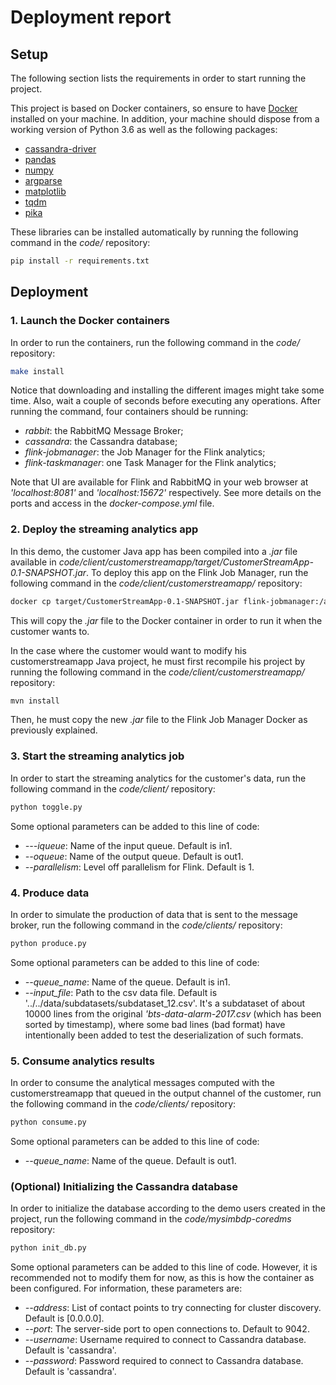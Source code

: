 # Deployment report

## Setup
The following section lists the requirements in order to start running the project.

This project is based on Docker containers, so ensure to have [Docker](https://docs.docker.com/v17.12/install/) installed on your machine. In addition, your machine should dispose from a working version of Python 3.6 as well as the following packages:
- [cassandra-driver](https://pypi.org/project/cassandra-driver/)
- [pandas](https://pypi.org/project/pandas/)
- [numpy](https://pypi.org/project/numpy/)
- [argparse](https://pypi.org/project/argparse/)
- [matplotlib](https://pypi.org/project/matplotlib/)
- [tqdm](https://pypi.org/project/tqdm/)
- [pika](https://pypi.org/project/pika/)

These libraries can be installed automatically by running the following command in the *code/* repository:
```bash
pip install -r requirements.txt
```

## Deployment
###  1. Launch the Docker containers
In order to run the containers, run the following command in the *code/* repository:
```bash
make install
```
Notice that downloading and installing the different images might take some time. Also, wait a couple of seconds before executing any operations. After running the command, four containers should be running:
* *rabbit*: the RabbitMQ Message Broker;
* *cassandra*: the Cassandra database;
* *flink-jobmanager*: the Job Manager for the Flink analytics;
* *flink-taskmanager*: one Task Manager for the Flink analytics;

Note that UI are available for Flink and RabbitMQ in your web browser at *'localhost:8081'* and *'localhost:15672'* respectively. See more details on the ports and access in the *docker-compose.yml* file. 


### 2. Deploy the streaming analytics app
In this demo, the customer Java app has been compiled into a *.jar* file available in *code/client/customerstreamapp/target/CustomerStreamApp-0.1-SNAPSHOT.jar*. To deploy this app on the Flink Job Manager, run the following command in the *code/client/customerstreamapp/* repository:
```bash
docker cp target/CustomerStreamApp-0.1-SNAPSHOT.jar flink-jobmanager:/analyticsjob.jar
```
This will copy the *.jar* file to the Docker container in order to run it when the customer wants to.

In the case where the customer would want to modify his customerstreamapp Java project, he must first recompile his project by running the following command in the *code/client/customerstreamapp/* repository:
```bash
mvn install
```
Then, he must copy the new *.jar* file to the Flink Job Manager Docker as previously explained.


### 3. Start the streaming analytics job
In order to start the streaming analytics for the customer's data, run the following command in the *code/client/* repository:
```bash
python toggle.py
```
Some optional parameters can be added to this line of code:
* *---iqueue*: Name of the input queue. Default is in1.
* *--oqueue*: Name of the output queue. Default is out1.
* *--parallelism*: Level off parallelism for Flink. Default is 1.


### 4. Produce data
In order to simulate the production of data that is sent to the message broker, run the following command in the *code/clients/* repository:
```bash
python produce.py
```
Some optional parameters can be added to this line of code:
* *--queue_name*: Name of the queue. Default is in1.
* *--input_file*: Path to the csv data file. Default is '../../data/subdatasets/subdataset_12.csv'. It's a subdataset of about 10000 lines from the original *'bts-data-alarm-2017.csv* (which has been sorted by timestamp), where some bad lines (bad format) have intentionally been added to test the deserialization of such formats.



### 5. Consume analytics results
In order to consume the analytical messages computed with the customerstreamapp that queued in the output channel of the customer, run the following command in the *code/clients/* repository:
```bash
python consume.py
```
Some optional parameters can be added to this line of code:
* *--queue_name*: Name of the queue. Default is out1.



### (Optional) Initializing the Cassandra database
In order to initialize the database according to the demo users created in the project, run the following command in the *code/mysimbdp-coredms* repository:
```bash
python init_db.py
```
Some optional parameters can be added to this line of code. However, it is recommended not to modify them for now, as this is how the container as been configured. For information, these parameters are:
* *--address*: List of contact points to try connecting for cluster discovery. Default is [0.0.0.0].
* *--port*: The server-side port to open connections to. Default to 9042.
* *--username*: Username required to connect to Cassandra database. Default is 'cassandra'.
* *--password*: Password required to connect to Cassandra database. Default is 'cassandra'.
